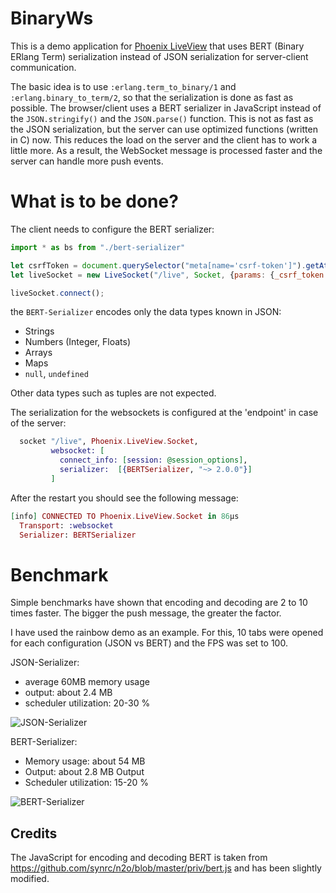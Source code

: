 # BinaryWs

This is a demo application for [Phoenix LiveView](https://github.com/phoenixframework/phoenix_live_view) that uses BERT (Binary ERlang Term) serialization instead of JSON serialization for server-client communication.

The basic idea is to use `:erlang.term_to_binary/1` and `:erlang.binary_to_term/2`, so that the serialization is done as fast as possible. The browser/client uses a BERT serializer in JavaScript instead of the `JSON.stringify()` and the `JSON.parse()` function. This is not as fast as the JSON serialization, but the server can use optimized functions (written in C) now. This reduces the load on the server and the client has to work a little more. As a result, the WebSocket message is processed faster and the server can handle more push events.

# What is to be done?

The client needs to configure the BERT serializer:

```javascript
import * as bs from "./bert-serializer"

let csrfToken = document.querySelector("meta[name='csrf-token']").getAttribute("content");
let liveSocket = new LiveSocket("/live", Socket, {params: {_csrf_token: csrfToken}, encode: bs.encode, decode: bs.decode });

liveSocket.connect();
```

the `BERT-Serializer` encodes only the data types known in JSON:

* Strings
* Numbers (Integer, Floats)
* Arrays
* Maps
* `null`,  `undefined`

Other data types such as tuples are not expected.

The serialization for the websockets is configured at the 'endpoint' in case of the server:

```elixir
  socket "/live", Phoenix.LiveView.Socket,
         websocket: [
           connect_info: [session: @session_options],
           serializer:  [{BERTSerializer, "~> 2.0.0"}]
         ]
```

After the restart you should see the following message:

```elixir
[info] CONNECTED TO Phoenix.LiveView.Socket in 86µs
  Transport: :websocket
  Serializer: BERTSerializer
```

# Benchmark

Simple benchmarks have shown that encoding and decoding are 2 to 10 times faster. The bigger the push message, the greater the factor.

I have used the rainbow demo as an example. For this, 10 tabs were opened for each configuration (JSON vs BERT) and the FPS was set to 100.

JSON-Serializer:

* average 60MB memory usage
* output: about 2.4 MB 
* scheduler utilization:  20-30 %

![JSON-Serializer](https://github.com/zookzook/binary_ws/raw/master/json.png "JSON-Serializer")

BERT-Serializer:

* Memory usage: about 54 MB
* Output: about 2.8 MB Output
* Scheduler utilization: 15-20 %

![BERT-Serializer](https://github.com/zookzook/binary_ws/raw/master/bert.png "BERT-Serializer")


 ## Credits
 
The JavaScript for encoding and decoding BERT is taken from https://github.com/synrc/n2o/blob/master/priv/bert.js and has been slightly modified.
